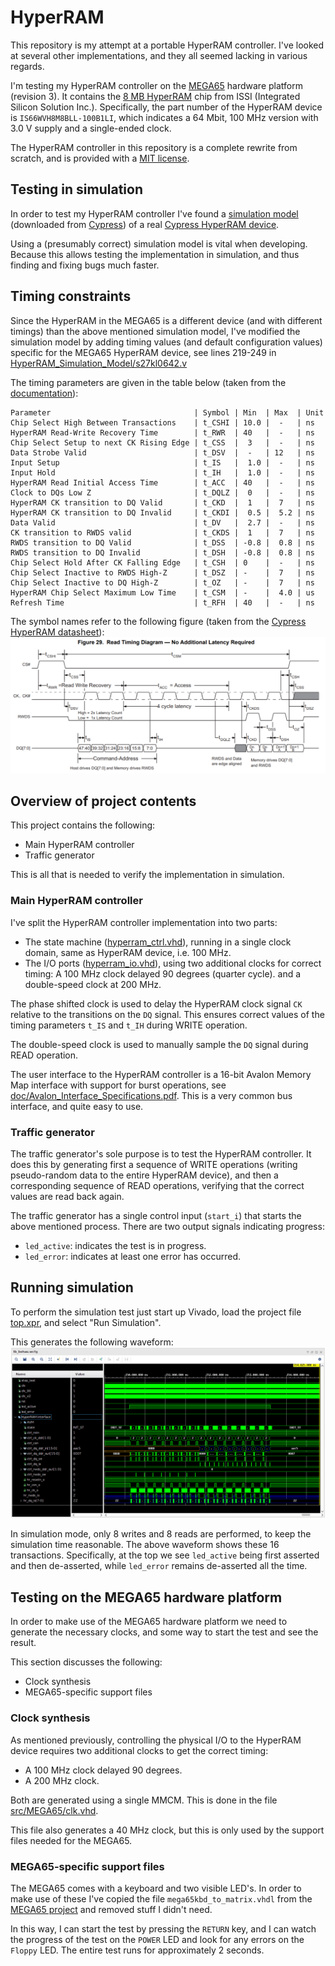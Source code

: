 # HyperRAM

This repository is my attempt at a portable HyperRAM controller.  I've looked
at several other implementations, and they all seemed lacking in various
regards.

I'm testing my HyperRAM controller on the [MEGA65](https://mega65.org/)
hardware platform (revision 3).  It contains the [8 MB
HyperRAM](doc/66-67WVH8M8ALL-BLL-938852.pdf) chip from ISSI (Integrated Silicon
Solution Inc.).  Specifically, the part number of the HyperRAM device is
`IS66WVH8M8BLL-100B1LI`, which indicates a 64 Mbit, 100 MHz version with 3.0 V
supply and a single-ended clock.

The HyperRAM controller in this repository is a complete rewrite from scratch,
and is provided with a [MIT license](LICENSE).


## Testing in simulation

In order to test my HyperRAM controller I've found a [simulation
model](HyperRAM_Simulation_Model) (downloaded from
[Cypress](https://www.cypress.com/documentation/models/verilog/verilog-model-hyperbus-interface))
of a real [Cypress HyperRAM device](doc/s27kl0642.pdf).

Using a (presumably correct) simulation model is vital when developing. Because
this allows testing the implementation in simulation, and thus finding and
fixing bugs much faster.

## Timing constraints

Since the HyperRAM in the MEGA65 is a different device (and with
different timings) than the above mentioned simulation model, I've modified the
simulation model by adding timing values (and default configuration values)
specific for the MEGA65 HyperRAM device, see lines 219-249 in
[HyperRAM\_Simulation\_Model/s27kl0642.v](HyperRAM_Simulation_Model/s27kl0642.v)

The timing parameters are given in the table below (taken from the
[documentation](doc/66-67WVH8M8ALL-BLL-938852.pdf)):

```
Parameter                                | Symbol | Min  | Max  | Unit
Chip Select High Between Transactions    | t_CSHI | 10.0 |  -   | ns
HyperRAM Read-Write Recovery Time        | t_RWR  | 40   |  -   | ns
Chip Select Setup to next CK Rising Edge | t_CSS  |  3   |  -   | ns
Data Strobe Valid                        | t_DSV  |  -   | 12   | ns
Input Setup                              | t_IS   |  1.0 |  -   | ns
Input Hold                               | t_IH   |  1.0 |  -   | ns
HyperRAM Read Initial Access Time        | t_ACC  | 40   |  -   | ns
Clock to DQs Low Z                       | t_DQLZ |  0   |  -   | ns
HyperRAM CK transition to DQ Valid       | t_CKD  |  1   |  7   | ns
HyperRAM CK transition to DQ Invalid     | t_CKDI |  0.5 |  5.2 | ns
Data Valid                               | t_DV   |  2.7 |  -   | ns
CK transition to RWDS valid              | t_CKDS |  1   |  7   | ns
RWDS transition to DQ Valid              | t_DSS  | -0.8 |  0.8 | ns
RWDS transition to DQ Invalid            | t_DSH  | -0.8 |  0.8 | ns
Chip Select Hold After CK Falling Edge   | t_CSH  | 0    |  -   | ns
Chip Select Inactive to RWDS High-Z      | t_DSZ  | -    |  7   | ns
Chip Select Inactive to DQ High-Z        | t_OZ   | -    |  7   | ns
HyperRAM Chip Select Maximum Low Time    | t_CSM  | -    |  4.0 | us
Refresh Time                             | t_RFH  | 40   |  -   | ns
```

The symbol names refer to the following figure (taken from the [Cypress HyperRAM datasheet](doc/s27kl0642.pdf)):
![timing diagram](doc/Timing_Diagram.png)


## Overview of project contents

This project contains the following:

* Main HyperRAM controller
* Traffic generator

This is all that is needed to verify the implementation in simulation.

### Main HyperRAM controller

I've split the HyperRAM controller implementation into two parts:

* The state machine ([hyperram\_ctrl.vhd](hyperram_ctrl.vhd)), running in a
  single clock domain, same as HyperRAM device, i.e. 100 MHz.
* The I/O ports ([hyperram\_io.vhd](hyperram_io.vhd)), using two additional
  clocks for correct timing: A 100 MHz clock delayed 90 degrees (quarter
  cycle). and a double-speed clock at 200 MHz.

The phase shifted clock is used to delay the HyperRAM clock signal `CK`
relative to the transitions on the `DQ` signal. This ensures correct values of
the timing parameters `t_IS` and `t_IH` during WRITE operation.

The double-speed clock is used to manually sample the `DQ` signal during READ
operation.

The user interface to the HyperRAM controller is a 16-bit Avalon Memory Map
interface with support for burst operations, see
[doc/Avalon\_Interface\_Specifications.pdf](doc/Avalon_Interface_Specifications.pdf).
This is a very common bus interface, and quite easy to use.

### Traffic generator

The traffic generator's sole purpose is to test the HyperRAM controller. It
does this by generating first a sequence of WRITE operations (writing
pseudo-random data to the entire HyperRAM device), and then a corresponding
sequence of READ operations, verifying that the correct values are read back
again.

The traffic generator has a single control input (`start_i`) that starts the above mentioned
process. There are two output signals indicating progress:

* `led_active`: indicates the test is in progress.
* `led_error`: indicates at least one error has occurred.


## Running simulation

To perform the simulation test just start up Vivado, load the project file
[top.xpr](top.xpr), and select "Run Simulation".

This generates the following waveform:
![waveform](doc/waveform.png)

In simulation mode, only 8 writes and 8 reads are performed, to keep the
simulation time reasonable. The above waveform shows these 16 transactions.
Specifically, at the top we see `led_active` being first asserted and then
de-asserted, while `led_error` remains de-asserted all the time.


## Testing on the MEGA65 hardware platform

In order to make use of the MEGA65 hardware platform we need to generate the
necessary clocks, and some way to start the test and see the result.

This section discusses the following:

* Clock synthesis
* MEGA65-specific support files

### Clock synthesis

As mentioned previously, controlling the physical I/O to the HyperRAM device
requires two additional clocks to get the correct timing:
* A 100 MHz clock delayed 90 degrees.
* A 200 MHz clock.

Both are generated using a single MMCM. This is done in the file
[src/MEGA65/clk.vhd](src/MEGA65/clk.vhd).

This file also generates a 40 MHz clock, but this is only used by the support files
needed for the MEGA65.

### MEGA65-specific support files

The MEGA65 comes with a keyboard and two visible LED's. In order to make use of
these I've copied the file `mega65kbd_to_matrix.vhdl` from the [MEGA65
project](https://github.com/MEGA65/mega65-core) and removed stuff I didn't need.

In this way, I can start the test by pressing the `RETURN` key, and I can watch
the progress of the test on the `POWER` LED and look for any errors on the
`Floppy` LED. The entire test runs for approximately 2 seconds.


